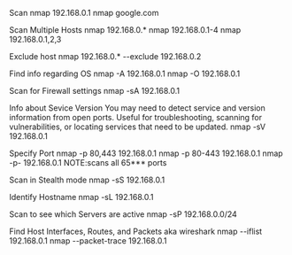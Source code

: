 Scan
nmap 192.168.0.1
nmap google.com

Scan Multiple Hosts
nmap 192.168.0.*
nmap 192.168.0.1-4
nmap 192.168.0.1,2,3

Exclude host
nmap 192.168.0.* --exclude 192.168.0.2

Find info regarding OS
nmap -A 192.168.0.1
nmap -O 192.168.0.1

Scan for Firewall settings
nmap -sA 192.168.0.1

Info about Sevice Version
You may need to detect service and version information from open ports. 
Useful for troubleshooting, scanning for vulnerabilities, or locating services that need to be updated.
nmap -sV 192.168.0.1

Specify Port
nmap -p 80,443 192.168.0.1
nmap -p 80-443 192.168.0.1
nmap -p- 192.168.0.1  NOTE:scans all 65*** ports

Scan in Stealth mode
nmap -sS 192.168.0.1

Identify Hostname
nmap -sL 192.168.0.1

Scan to see which Servers are active
nmap -sP 192.168.0.0/24

Find Host Interfaces, Routes, and Packets aka wireshark
nmap --iflist 192.168.0.1
nmap --packet-trace 192.168.0.1

